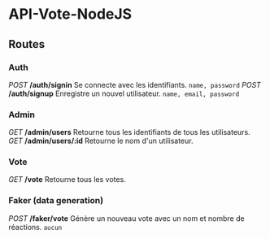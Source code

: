 # API-Vote-NodeJS

## Routes

### Auth
*POST* **/auth/signin** Se connecte avec les identifiants.
`name, password`
*POST* **/auth/signup** Enregistre un nouvel utilisateur.
`name, email, password`

### Admin
*GET* **/admin/users** Retourne tous les identifiants de tous les utilisateurs.
*GET* **/admin/users/:id** Retourne le nom d'un utilisateur.

### Vote
*GET* **/vote** Retourne tous les votes.

### Faker (data generation)
*POST* **/faker/vote** Génère un nouveau vote avec un nom et nombre de réactions.
`aucun`